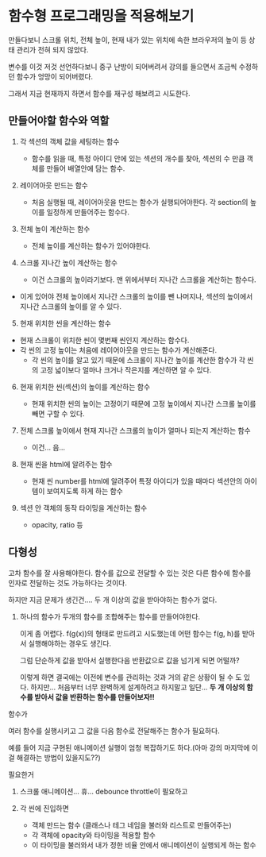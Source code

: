 # 함수형 프로그래밍을 적용해보기

만들다보니 스크롤 위치, 전체 높이, 현재 내가 있는 위치에 속한 브라우저의 높이 등 상태 관리가 전혀 되지 않았다.

변수를 이것 저것 선언하다보니 중구 난방이 되어버려서 강의를 들으면서 조금씩 수정하던 함수가 엉망이 되어버렸다.

그래서 지금 현재까지 하면서 함수를 재구성 해보려고 시도한다.

## 만들어야할 함수와 역할

1. 각 섹션의 객체 값을 세팅하는 함수

   - 함수를 읽을 때, 특정 아이디 안에 있는 섹션의 개수를 찾아, 섹션의 수 만큼 객체를 만들어 배열안에 담는 함수.

2. 레이어아웃 만드는 함수

   - 처음 실행될 때, 레이어아웃을 만드는 함수가 실행되어야한다. 각 section의 높이를 일정하게 만들어주는 함수다.

3. 전체 높이 계산하는 함수

   - 전체 높이를 계산하는 함수가 있어야한다.

4. 스크롤 지나간 높이 계산하는 함수

   - 이건 스크롤의 높이라기보다. 맨 위에서부터 지나간 스크롤을 계산하는 함수다.

- 이게 있어야 전체 높이에서 지나간 스크롤의 높이를 뺀 나머지나, 섹션의 높이에서 지나간 스크롤의 높이를 알 수 있다.

5. 현재 위치한 씬을 계산하는 함수

- 현재 스크롤이 위치한 씬이 몇번째 씬인지 계산하는 함수다.
- 각 씬의 고정 높이는 처음에 레이어아웃을 만드는 함수가 계산해준다.
  - 각 씬의 높이를 알고 있기 때문에 스크롤이 지나간 높이를 계산한 함수가 각 씬의 고정 넓이보다 얼마나 크거나 작은지를 계산하면 알 수 있다.

6. 현재 위치한 씬(섹션)의 높이를 계산하는 함수

   - 현재 위치한 씬의 높이는 고정이기 때문에 고정 높이에서 지나간 스크롤 높이를 빼면 구할 수 있다.

7. 전체 스크롤 높이에서 현재 지나간 스크롤의 높이가 얼마나 되는지 계산하는 함수

   - 이건... 음...

8. 현재 씬을 html에 알려주는 함수

   - 현재 씬 number를 html에 알려주어 특정 아이디가 있을 때마다 섹션안의 아이템이 보여지도록 하게 하는 함수

9. 섹션 안 객체의 동작 타이밍을 계산하는 함수
   - opacity, ratio 등

## 다형성

고차 함수를 잘 사용해야한다. 함수를 값으로 전달할 수 있는 것은 다른 함수에 함수를 인자로 전달하는 것도 가능하다는 것이다.

하지만 지금 문제가 생긴건.... 두 개 이상의 값을 받아야하는 함수가 없다.

1. 하나의 함수가 두개의 함수를 조합해주는 함수를 만들어야한다.

   이게 좀 어렵다. f(g(x))의 형태로 만드려고 시도했는데 어떤 함수는 f(g, h)를 받아서 실행해야하는 경우도 생긴다.

   그럼 단순하게 값을 받아서 실행한다음 반환값으로 값을 넘기게 되면 어떨까?

   이렇게 하면 결국에는 이전에 변수를 관리하는 것과 거의 같은 상황이 될 수 도 있다.
   하지만...
   처음부터 너무 완벽하게 설계하려고 하지말고 일단...
   **두 개 이상의 함수를 받아서 값을 반환하는 함수를 만들어보자!!**

함수가

여러 함수를 실행시키고 그 값을 다음 함수로 전달해주는 함수가 필요하다.

예를 들어 지금 구현된 애니메이션 실행이 엄청 복잡하기도 하다.(아마 강의 마지막에 이걸 해결하는 방법이 있을지도??)

필요한거

1. 스크롤 애니메이션... 휴... debounce throttle이 필요하고

2. 각 씬에 진입하면

   - 객체 만드는 함수 (클래스나 테그 네임을 불러와 리스트로 만들어주는)
   - 각 객체에 opacity와 타이밍을 적용할 함수
   - 이 타이밍을 불러와서 내가 정한 비율 안에서 애니메이션이 실행되게 하는 함수
